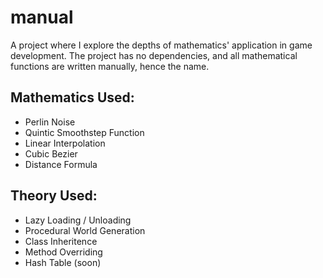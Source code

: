 # manual

A project where I explore the depths of mathematics' application in game development. The project has no dependencies, and all mathematical functions are written manually, hence the name. 

## Mathematics Used:
- Perlin Noise
- Quintic Smoothstep Function
- Linear Interpolation
- Cubic Bezier
- Distance Formula

## Theory Used:
- Lazy Loading / Unloading
- Procedural World Generation
- Class Inheritence
- Method Overriding
- Hash Table (soon)

